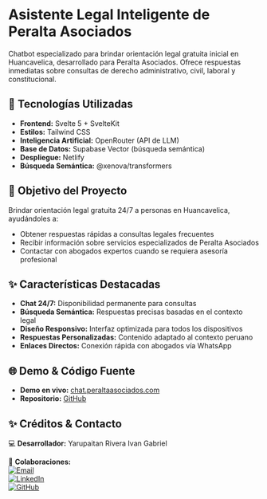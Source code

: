 # Asistente Legal Inteligente de Peralta Asociados

Chatbot especializado para brindar orientación legal gratuita inicial en Huancavelica, desarrollado para Peralta Asociados. Ofrece respuestas inmediatas sobre consultas de derecho administrativo, civil, laboral y constitucional.

## 🚀 Tecnologías Utilizadas

- **Frontend:** Svelte 5 + SvelteKit
- **Estilos:** Tailwind CSS
- **Inteligencia Artificial:** OpenRouter (API de LLM)
- **Base de Datos:** Supabase Vector (búsqueda semántica)
- **Despliegue:** Netlify
- **Búsqueda Semántica:** @xenova/transformers

## 🎯 Objetivo del Proyecto

Brindar orientación legal gratuita 24/7 a personas en Huancavelica, ayudándoles a:

- Obtener respuestas rápidas a consultas legales frecuentes
- Recibir información sobre servicios especializados de Peralta Asociados
- Contactar con abogados expertos cuando se requiera asesoría profesional

## ✨ Características Destacadas

- **Chat 24/7:** Disponibilidad permanente para consultas
- **Búsqueda Semántica:** Respuestas precisas basadas en el contexto legal
- **Diseño Responsivo:** Interfaz optimizada para todos los dispositivos
- **Respuestas Personalizadas:** Contenido adaptado al contexto peruano
- **Enlaces Directos:** Conexión rápida con abogados vía WhatsApp

## 🌐 Demo & Código Fuente

- **Demo en vivo:** [chat.peraltaasociados.com](https://chat.peraltaasociados.com)
- **Repositorio:** [GitHub](https://github.com/IvanGabrielYarupaitanRivera/chatperaltaasociados)

## ✨ Créditos & Contacto

💻 **Desarrollador:** Yarupaitan Rivera Ivan Gabriel

📧 **Colaboraciones:**  
[![Email](https://img.shields.io/badge/Contacto-ivangyr321@gmail.com-%23007EC6?style=flat&logo=gmail)](mailto:ivangyr321@gmail.com)  
[![LinkedIn](https://img.shields.io/badge/Perfil_Profesional-LinkedIn-%230A66C2?style=flat&logo=linkedin)](https://www.linkedin.com/in/ivan-yarupaitan-rivera/)  
[![GitHub](https://img.shields.io/badge/Portafolio-GitHub-%23181717?style=flat&logo=github)](https://github.com/IvanGabrielYarupaitanRivera)
